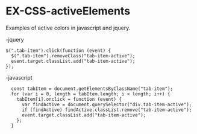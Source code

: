 # EX-CSS-activeElements
Examples of active colors in javascript and jquery.


-jquery

    $(".tab-item").click(function (event) {
      $(".tab-item").removeClass("tab-item-active");
      event.target.classList.add("tab-item-active");
    });

-javascript

      const tabItem = document.getElementsByClassName("tab-item");
      for (var i = 0, length = tabItem.length; i < length; i++) {
        tabItem[i].onclick = function (event) {
          var findActive = document.querySelector("div.tab-item-active");
          if (findActive) findActive.classList.remove("tab-item-active");
          event.target.classList.add("tab-item-active");
        };
      }
